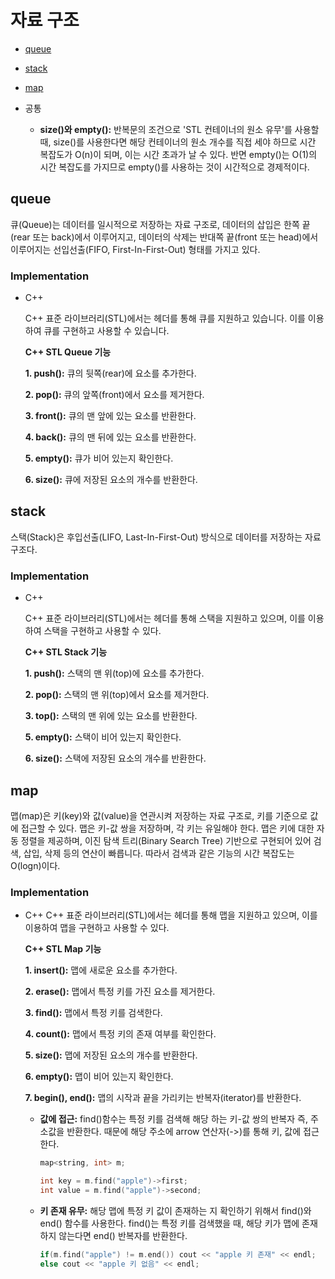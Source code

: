 # 자료 구조
+ [queue](#queue)
+ [stack](stack)
+ [map](#map)


+ 공통
  
  + **size()와 empty():** 반복문의 조건으로 'STL 컨테이너의 원소 유무'를 사용할 때, size()를 사용한다면 해당 컨테이너의 원소 개수를 직접 세야 하므로 시간 복잡도가 O(n)이 되며, 이는 시간 초과가 날 수 있다. 반면 empty()는 O(1)의 시간 복잡도를 가지므로 empty()를 사용하는 것이 시간적으로 경제적이다.
  
## queue
큐(Queue)는 데이터를 일시적으로 저장하는 자료 구조로, 데이터의 삽입은 한쪽 끝(rear 또는 back)에서 이루어지고, 데이터의 삭제는 반대쪽 끝(front 또는 head)에서 이루어지는 선입선출(FIFO, First-In-First-Out) 형태를 가지고 있다.

### Implementation
+ C++
  
   C++ 표준 라이브러리(STL)에서는 <queue> 헤더를 통해 큐를 지원하고 있습니다. 이를 이용하여 큐를 구현하고 사용할 수 있습니다.

  **C++ STL Queue 기능**
  
  **1. push():** 큐의 뒷쪽(rear)에 요소를 추가한다.
  
  **2. pop():** 큐의 앞쪽(front)에서 요소를 제거한다.
  
  **3. front():** 큐의 맨 앞에 있는 요소를 반환한다.
  
  **4. back():** 큐의 맨 뒤에 있는 요소를 반환한다.
  
  **5. empty():** 큐가 비어 있는지 확인한다.
  
  **6. size():** 큐에 저장된 요소의 개수를 반환한다.




## stack
스택(Stack)은 후입선출(LIFO, Last-In-First-Out) 방식으로 데이터를 저장하는 자료 구조다.

### Implementation
+ C++
  
  C++ 표준 라이브러리(STL)에서는 <stack> 헤더를 통해 스택을 지원하고 있으며, 이를 이용하여 스택을 구현하고 사용할 수 있다.

  **C++ STL Stack 기능**
  
  **1. push():** 스택의 맨 위(top)에 요소를 추가한다.
  
  **2. pop():** 스택의 맨 위(top)에서 요소를 제거한다.
  
  **3. top():** 스택의 맨 위에 있는 요소를 반환한다.
  
  **5. empty():** 스택이 비어 있는지 확인한다.

  **6. size():** 스택에 저장된 요소의 개수를 반환한다.


## map
맵(map)은 키(key)와 값(value)을 연관시켜 저장하는 자료 구조로, 키를 기준으로 값에 접근할 수 있다. 맵은 키-값 쌍을 저장하며, 각 키는 유일해야 한다. 맵은 키에 대한 자동 정렬을 제공하며, 이진 탐색 트리(Binary Search Tree) 기반으로 구현되어 있어 검색, 삽입, 삭제 등의 연산이 빠릅니다. 따라서 검색과 같은 기능의 시간 복잡도는 O(logn)이다.

### Implementation
+ C++
  C++ 표준 라이브러리(STL)에서는 <map> 헤더를 통해 맵을 지원하고 있으며, 이를 이용하여 맵을 구현하고 사용할 수 있다.
  
  **C++ STL Map 기능**
  
  **1. insert():** 맵에 새로운 요소를 추가한다.
  
  **2. erase():** 맵에서 특정 키를 가진 요소를 제거한다.
  
  **3. find():** 맵에서 특정 키를 검색한다.
  
  **4. count():** 맵에서 특정 키의 존재 여부를 확인한다.
  
  **5. size():** 맵에 저장된 요소의 개수를 반환한다.
  
  **6. empty():** 맵이 비어 있는지 확인한다.
  
  **7. begin(), end():** 맵의 시작과 끝을 가리키는 반복자(iterator)를 반환한다.


  + **값에 접근:** find()함수는 특정 키를 검색해 해당 하는 키-값 쌍의 반복자 즉, 주소값을 반환한다. 때문에 해당 주소에 arrow 연산자(->)를 통해 키, 값에 접근한다.
      ```c++
      map<string, int> m;
      
      int key = m.find("apple")->first;
      int value = m.find("apple")->second;
      ```
  + **키 존재 유무:** 해당 맵에 특정 키 값이 존재하는 지 확인하기 위해서 find()와 end() 함수를 사용한다. find()는 특정 키를 검색했을 때, 해당 키가 맵에 존재하지 않는다면 end() 반복자를 반환한다.
      ```c++
      if(m.find("apple") != m.end()) cout << "apple 키 존재" << endl;
      else cout << "apple 키 없음" << endl;
      ```

  
